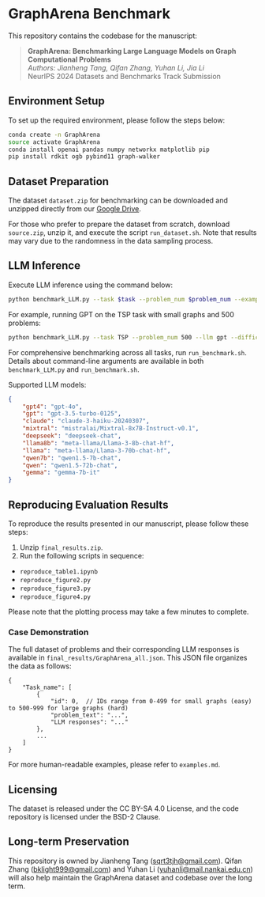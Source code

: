 # GraphArena Benchmark

This repository contains the codebase for the manuscript:

> **GraphArena: Benchmarking Large Language Models on Graph Computational Problems**  
> *Authors: Jianheng Tang, Qifan Zhang, Yuhan Li, Jia Li*  
> NeurIPS 2024 Datasets and Benchmarks Track Submission

## Environment Setup

To set up the required environment, please follow the steps below:

```bash
conda create -n GraphArena
source activate GraphArena
conda install openai pandas numpy networkx matplotlib pip
pip install rdkit ogb pybind11 graph-walker
```

## Dataset Preparation

The dataset `dataset.zip` for benchmarking can be downloaded and unzipped directly from our [Google Drive](https://drive.google.com/drive/folders/1mvJSUTrfOX13wgpkyb3w8s_SJqipnb1c?usp=sharing).

For those who prefer to prepare the dataset from scratch, download `source.zip`, unzip it, and execute the script `run_dataset.sh`. Note that results may vary due to the randomness in the data sampling process.

## LLM Inference

Execute LLM inference using the command below:

```bash
python benchmark_LLM.py --task $task --problem_num $problem_num --example_num $example_num --results $results --llm $llm --difficulty $difficulty --resume $resume --sleep $sleep
```

For example, running GPT on the TSP task with small graphs and 500 problems:

```bash
python benchmark_LLM.py --task TSP --problem_num 500 --llm gpt --difficulty easy
```

For comprehensive benchmarking across all tasks, run `run_benchmark.sh`. Details about command-line arguments are available in both `benchmark_LLM.py` and `run_benchmark.sh`.

Supported LLM models:

```json
{
    "gpt4": "gpt-4o",
    "gpt": "gpt-3.5-turbo-0125",
    "claude": "claude-3-haiku-20240307",
    "mixtral": "mistralai/Mixtral-8x7B-Instruct-v0.1",
    "deepseek": "deepseek-chat",
    "llama8b": "meta-llama/Llama-3-8b-chat-hf",
    "llama": "meta-llama/Llama-3-70b-chat-hf",
    "qwen7b": "qwen1.5-7b-chat",
    "qwen": "qwen1.5-72b-chat",
    "gemma": "gemma-7b-it"
}
```

## Reproducing Evaluation Results

To reproduce the results presented in our manuscript, please follow these steps:

1. Unzip `final_results.zip`.
2. Run the following scripts in sequence:
- `reproduce_table1.ipynb`
- `reproduce_figure2.py`
- `reproduce_figure3.py`
- `reproduce_figure4.py`

Please note that the plotting process may take a few minutes to complete.

### Case Demonstration

The full dataset of problems and their corresponding LLM responses is available in `final_results/GraphArena_all.json`. This JSON file organizes the data as follows:

```
{
    "Task_name": [
        {
            "id": 0,  // IDs range from 0-499 for small graphs (easy) to 500-999 for large graphs (hard)
            "problem_text": "...",
            "LLM responses": "..."
        },
        ...
    ]
}
```

For more human-readable examples, please refer to `examples.md`.

## Licensing

The dataset is released under the CC BY-SA 4.0 License, and the code repository is licensed under the BSD-2 Clause.

## Long-term Preservation

This repository is owned by Jianheng Tang (sqrt3tjh@gmail.com). Qifan Zhang (bklight999@gmail.com) and Yuhan Li (yuhanli@mail.nankai.edu.cn) will also help maintain the GraphArena dataset and codebase over the long term.
